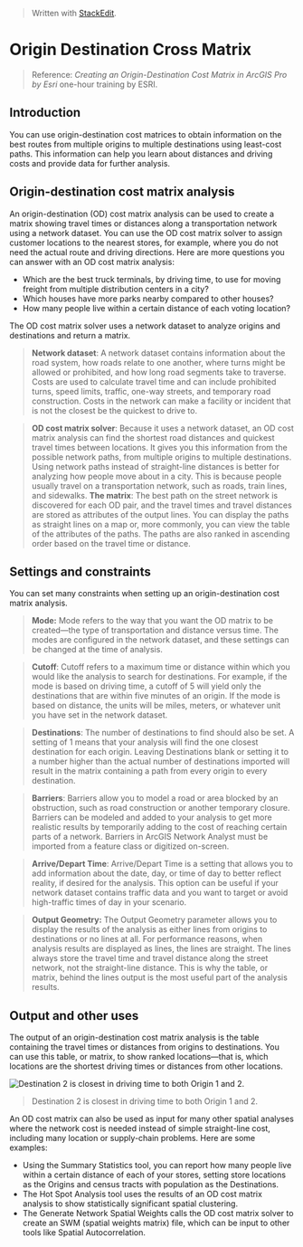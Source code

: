 


> Written with [StackEdit](https://stackedit.io/).

# Origin Destination Cross Matrix

> Reference: _Creating an Origin-Destination Cost Matrix in ArcGIS Pro  by Esri_ one-hour training by ESRI.

## Introduction

You can use origin-destination cost matrices to obtain information on the best routes from multiple origins to multiple destinations using least-cost paths. This information can help you learn about distances and driving costs and provide data for further analysis.

## Origin-destination cost matrix analysis

An origin-destination (OD) cost matrix analysis can be used to create a matrix showing travel times or distances along a transportation network using a network dataset. You can use the OD cost matrix solver to assign customer locations to the nearest stores, for example, where you do not need the actual route and driving directions. Here are more questions you can answer with an OD cost matrix analysis:

-   Which are the best truck terminals, by driving time, to use for moving freight from multiple distribution centers in a city?
-   Which houses have more parks nearby compared to other houses?
-   How many people live within a certain distance of each voting location?

The OD cost matrix solver uses a network dataset to analyze origins and destinations and return a matrix.

> **Network dataset**: A network dataset contains information about the road system, how roads relate to one another, where turns might be allowed or prohibited, and how long road segments take to traverse. Costs are used to calculate travel time and can include prohibited turns, speed limits, traffic, one-way streets, and temporary road construction. Costs in the network can make a facility or incident that is not the closest be the quickest to drive to.

> **OD cost matrix solver**: Because it uses a network dataset, an OD cost matrix analysis can find the shortest road distances and quickest travel times between locations. It gives you this information from the possible network paths, from multiple origins to multiple destinations. Using network paths instead of straight-line distances is better for analyzing how people move about in a city. This is because people usually travel on a transportation network, such as roads, train lines, and sidewalks.
> **The matrix**: The best path on the street network is discovered for each OD pair, and the travel times and travel distances are stored as attributes of the output lines. You can display the paths as straight lines on a map or, more commonly, you can view the table of the attributes of the paths. The paths are also ranked in ascending order based on the travel time or distance.

## Settings and constraints

You can set many constraints when setting up an origin-destination cost matrix analysis.

> **Mode:** Mode refers to the way that you want the OD matrix to be created—the type of transportation and distance versus time. The modes are configured in the network dataset, and these settings can be changed at the time of analysis.

> **Cutoff**: Cutoff refers to a maximum time or distance within which you would like the analysis to search for destinations. For example, if the mode is based on driving time, a cutoff of 5 will yield only the destinations that are within five minutes of an origin. If the mode is based on distance, the units will be miles, meters, or whatever unit you have set in the network dataset.

> **Destinations**: The number of destinations to find should also be set. A setting of 1 means that your analysis will find the one closest destination for each origin. Leaving Destinations blank or setting it to a number higher than the actual number of destinations imported will result in the matrix containing a path from every origin to every destination.

> **Barriers**: Barriers allow you to model a road or area blocked by an obstruction, such as road construction or another temporary closure. Barriers can be modeled and added to your analysis to get more realistic results by temporarily adding to the cost of reaching certain parts of a network. Barriers in ArcGIS Network Analyst must be imported from a feature class or digitized on-screen.

> **Arrive/Depart Time**: Arrive/Depart Time is a setting that allows you to add information about the date, day, or time of day to better reflect reality, if desired for the analysis. This option can be useful if your network dataset contains traffic data and you want to target or avoid high-traffic times of day in your scenario.

> **Output Geometry:** The Output Geometry parameter allows you to display the results of the analysis as either lines from origins to destinations or no lines at all. For performance reasons, when analysis results are displayed as lines, the lines are straight. The lines always store the travel time and travel distance along the street network, not the straight-line distance. This is why the table, or matrix, behind the lines output is the most useful part of the analysis results.

## Output and other uses

The output of an origin-destination cost matrix analysis is the table containing the travel times or distances from origins to destinations. You can use this table, or matrix, to show ranked locations—that is, which locations are the shortest driving times or distances from other locations.

![Destination 2 is closest in driving time to both Origin 1 and 2.](https://raw.githubusercontent.com/markeyser/Data-Science-Cookbook/master/imgs/OD-Cost-Matrix.png?_sm_au_=iVVH555w0LFMV6sHjfc06K6ttCjRt)

> Destination 2 is closest in driving time to both Origin 1 and 2.

An OD cost matrix can also be used as input for many other spatial analyses where the network cost is needed instead of simple straight-line cost, including many location or supply-chain problems. Here are some examples:

-   Using the Summary Statistics tool, you can report how many people live within a certain distance of each of your stores, setting store locations as the Origins and census tracts with population as the Destinations.
-   The Hot Spot Analysis tool uses the results of an OD cost matrix analysis to show statistically significant spatial clustering.
-   The Generate Network Spatial Weights calls the OD cost matrix solver to create an SWM (spatial weights matrix) file, which can be input to other tools like Spatial Autocorrelation.
<!--stackedit_data:
eyJoaXN0b3J5IjpbNjExMzk0OTk4LDEzMTgyNTMzMDldfQ==
-->